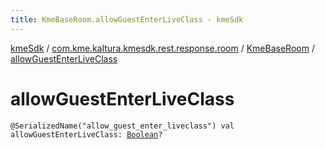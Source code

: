 ```yaml
---
title: KmeBaseRoom.allowGuestEnterLiveClass - kmeSdk
---
```


[kmeSdk](../../index.html) / [com.kme.kaltura.kmesdk.rest.response.room](../index.html) / [KmeBaseRoom](index.html) / [allowGuestEnterLiveClass](./allow-guest-enter-live-class.html)

# allowGuestEnterLiveClass

`@SerializedName("allow_guest_enter_liveclass") val allowGuestEnterLiveClass: `[`Boolean`](https://kotlinlang.org/api/latest/jvm/stdlib/kotlin/-boolean/index.html)`?`
